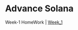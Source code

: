 # Advance Solana

Week-1 HomeWork | [Week_1](https://github.com/cevdetozbozkurt/AdvanceSolanaBootcamp/tree/week_1)
